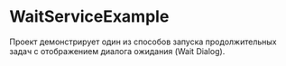 # WaitServiceExample

Проект демонстрирует один из способов запуска продолжительных задач с отображением диалога ожидания (Wait Dialog).
